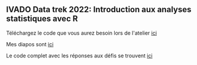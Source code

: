 ## IVADO Data trek 2022: Introduction aux analyses statistiques avec R

Téléchargez le code que vous aurez besoin lors de l'atelier [ici](https://raw.githubusercontent.com/VFugere/IVADO_introStats/main/code_R/code_sans_defi.R)

Mes diapos sont [ici](https://VFugere.github.io/IVADO_introStats/)

Le code complet avec les réponses aux défis se trouvent [ici](https://raw.githubusercontent.com/VFugere/IVADO_introStats/main/code_R/code_avec_defis.R)
